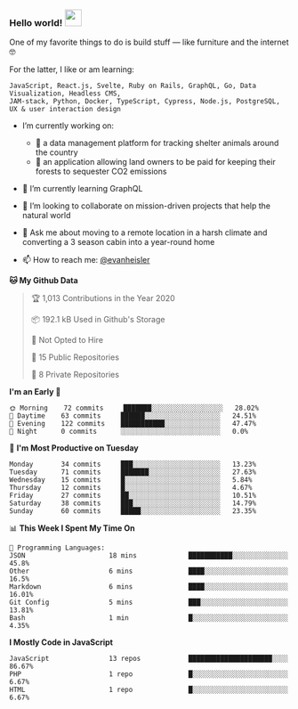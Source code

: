 ### Hello world! <img src="https://media.giphy.com/media/hvRJCLFzcasrR4ia7z/giphy.gif" width="30px">

One of my favorite things to do is build stuff — like furniture and the internet 🤓

For the latter, I like or am learning:

```text
JavaScript, React.js, Svelte, Ruby on Rails, GraphQL, Go, Data Visualization, Headless CMS, 
JAM-stack, Python, Docker, TypeScript, Cypress, Node.js, PostgreSQL, UX & user interaction design
```

- I’m currently working on:
  - 🐶  a data management platform for tracking shelter animals around the country 
  - 🌳  an application allowing land owners to be paid for keeping their forests to sequester CO2 emissions


- 🌱  I’m currently learning GraphQL
- 👯  I’m looking to collaborate on mission-driven projects that help the natural world
- 💬  Ask me about moving to a remote location in a harsh climate and converting a 3 season cabin into a year-round home
- 📫  How to reach me: [@evanheisler](https://twitter.com/evanheisler)

<!--START_SECTION:waka-->
**🐱 My Github Data** 

> 🏆 1,013 Contributions in the Year 2020
 > 
> 📦 192.1 kB Used in Github's Storage 
 > 
> 🚫 Not Opted to Hire
 > 
> 📜 15 Public Repositories
 > 
> 🔑 8 Private Repositories 

**I'm an Early 🐤** 

```text
🌞 Morning    72 commits     ███████░░░░░░░░░░░░░░░░░░   28.02% 
🌆 Daytime    63 commits     ██████░░░░░░░░░░░░░░░░░░░   24.51% 
🌃 Evening    122 commits    ███████████░░░░░░░░░░░░░░   47.47% 
🌙 Night      0 commits      ░░░░░░░░░░░░░░░░░░░░░░░░░   0.0%

```
📅 **I'm Most Productive on Tuesday** 

```text
Monday       34 commits     ███░░░░░░░░░░░░░░░░░░░░░░   13.23% 
Tuesday      71 commits     ███████░░░░░░░░░░░░░░░░░░   27.63% 
Wednesday    15 commits     █░░░░░░░░░░░░░░░░░░░░░░░░   5.84% 
Thursday     12 commits     █░░░░░░░░░░░░░░░░░░░░░░░░   4.67% 
Friday       27 commits     ██░░░░░░░░░░░░░░░░░░░░░░░   10.51% 
Saturday     38 commits     ███░░░░░░░░░░░░░░░░░░░░░░   14.79% 
Sunday       60 commits     █████░░░░░░░░░░░░░░░░░░░░   23.35%

```


📊 **This Week I Spent My Time On** 

```text
💬 Programming Languages: 
JSON                     18 mins             ███████████░░░░░░░░░░░░░░   45.8% 
Other                    6 mins              ████░░░░░░░░░░░░░░░░░░░░░   16.5% 
Markdown                 6 mins              ████░░░░░░░░░░░░░░░░░░░░░   16.01% 
Git Config               5 mins              ███░░░░░░░░░░░░░░░░░░░░░░   13.81% 
Bash                     1 min               █░░░░░░░░░░░░░░░░░░░░░░░░   4.35%

```

**I Mostly Code in JavaScript** 

```text
JavaScript               13 repos            █████████████████████░░░░   86.67% 
PHP                      1 repo              █░░░░░░░░░░░░░░░░░░░░░░░░   6.67% 
HTML                     1 repo              █░░░░░░░░░░░░░░░░░░░░░░░░   6.67%

```



<!--END_SECTION:waka-->
